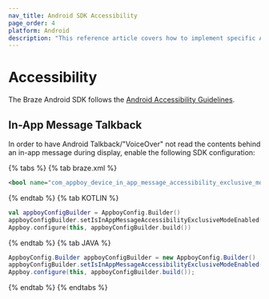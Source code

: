 ```yaml
---
nav_title: Android SDK Accessibility
page_order: 4
platform: Android
description: "This reference article covers how to implement specific Android SDK accessibility features such as in-app message talkback into your Android application."
---
```


# Accessibility

The Braze Android SDK follows the [Android Accessibility Guidelines][1].

## In-App Message Talkback

In order to have Android Talkback/"VoiceOver" not read the contents behind an in-app message during display, enable the following SDK configuration:

{% tabs %}
{% tab braze.xml %}

```xml
<bool name="com_appboy_device_in_app_message_accessibility_exclusive_mode_enabled">true</bool>
```

{% endtab %}
{% tab KOTLIN %}

```kotlin
val appboyConfigBuilder = AppboyConfig.Builder()
appboyConfigBuilder.setIsInAppMessageAccessibilityExclusiveModeEnabled(true)
Appboy.configure(this, appboyConfigBuilder.build())
```

{% endtab %}
{% tab JAVA %}

```java
AppboyConfig.Builder appboyConfigBuilder = new AppboyConfig.Builder()
appboyConfigBuilder.setIsInAppMessageAccessibilityExclusiveModeEnabled(true);
Appboy.configure(this, appboyConfigBuilder.build());
```

{% endtab %}
{% endtabs %}


[1]: https://developer.android.com/guide/topics/ui/accessibility
